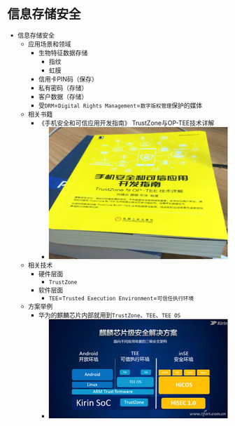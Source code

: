 # 信息存储安全

* 信息存储安全
  * 应用场景和领域
    * 生物特征数据存储
      * 指纹
      * 虹膜
    * 信用卡PIN码（保存）
    * 私有密码（存储）
    * 客户数据（存储）
    * 受`DRM`=`Digital Rights Management`=`数字版权管理`保护的媒体
  * 相关书籍
    * 《手机安全和可信应用开发指南》 TrustZone与OP-TEE技术详解
      * ![book_phone_trusted_app_dev](../assets/img/book_phone_trusted_app_dev.png)
  * 相关技术
    * 硬件层面
      * `TrustZone`
    * 软件层面
      * `TEE`=`Trusted Execution Environment`=`可信任执行环境`
  * 方案举例
    * 华为的麒麟芯片内部就用到`TrustZone`、`TEE`、`TEE OS`
      * ![tee_example_kirin_soc](../assets/img/tee_trustzone_kirin_soc.jpg)
